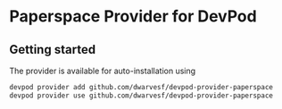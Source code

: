 # Paperspace Provider for DevPod

## Getting started

The provider is available for auto-installation using

```sh
devpod provider add github.com/dwarvesf/devpod-provider-paperspace
devpod provider use github.com/dwarvesf/devpod-provider-paperspace
```
